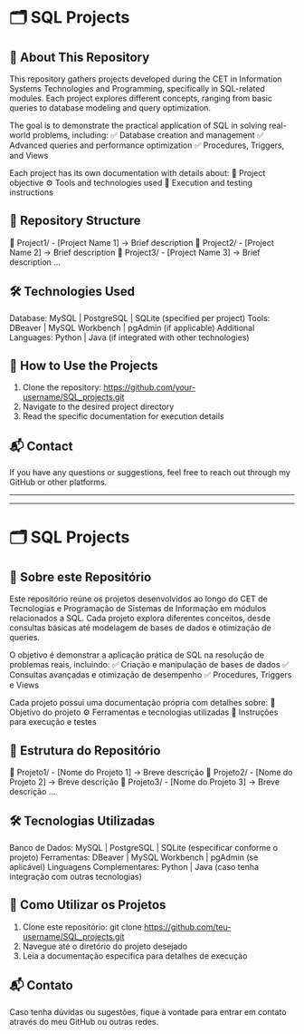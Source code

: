 # 🗂 SQL Projects

## 📌 About This Repository
This repository gathers projects developed during the CET in Information Systems Technologies and Programming, specifically in SQL-related modules.
Each project explores different concepts, ranging from basic queries to database modeling and query optimization.

The goal is to demonstrate the practical application of SQL in solving real-world problems, including:
✅ Database creation and management
✅ Advanced queries and performance optimization
✅ Procedures, Triggers, and Views

Each project has its own documentation with details about:
📂 Project objective
⚙ Tools and technologies used
📝 Execution and testing instructions


## 📖 Repository Structure
📂 Project1/ - [Project Name 1] → Brief description
📂 Project2/ - [Project Name 2] → Brief description
📂 Project3/ - [Project Name 3] → Brief description
...


## 🛠 Technologies Used
Database: MySQL | PostgreSQL | SQLite (specified per project)
Tools: DBeaver | MySQL Workbench | pgAdmin (if applicable)
Additional Languages: Python | Java (if integrated with other technologies)


## 🚀 How to Use the Projects
1. Clone the repository: https://github.com/your-username/SQL_projects.git
2. Navigate to the desired project directory
3. Read the specific documentation for execution details

   
## 📬 Contact
If you have any questions or suggestions, feel free to reach out through my GitHub or other platforms.



---------------------------------------
----------------------------------------
# 🗂 SQL Projects

## 📌 Sobre este Repositório
Este repositório reúne os projetos desenvolvidos ao longo do CET de Tecnologias e Programação de Sistemas de Informação em módulos relacionados a SQL. 
Cada projeto explora diferentes conceitos, desde consultas básicas até modelagem de bases de dados e otimização de queries.

O objetivo é demonstrar a aplicação prática de SQL na resolução de problemas reais, incluindo:
✅ Criação e manipulação de bases de dados
✅ Consultas avançadas e otimização de desempenho
✅ Procedures, Triggers e Views

Cada projeto possui uma documentação própria com detalhes sobre:
📂 Objetivo do projeto
⚙ Ferramentas e tecnologias utilizadas
📝 Instruções para execução e testes


## 📖 Estrutura do Repositório
📂 Projeto1/ - [Nome do Projeto 1] → Breve descrição
📂 Projeto2/ - [Nome do Projeto 2] → Breve descrição
📂 Projeto3/ - [Nome do Projeto 3] → Breve descrição
...


## 🛠 Tecnologias Utilizadas
Banco de Dados: MySQL | PostgreSQL | SQLite (especificar conforme o projeto)
Ferramentas: DBeaver | MySQL Workbench | pgAdmin (se aplicável)
Linguagens Complementares: Python | Java (caso tenha integração com outras tecnologias)


## 🚀 Como Utilizar os Projetos
1. Clone este repositório: git clone https://github.com/teu-username/SQL_projects.git
2. Navegue até o diretório do projeto desejado
3. Leia a documentação específica para detalhes de execução


## 📬 Contato
Caso tenha dúvidas ou sugestões, fique à vontade para entrar em contato através do meu GitHub ou outras redes.
